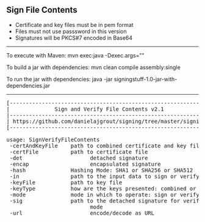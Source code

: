 Sign File Contents
------------------
* Certificate and key files must be in pem format
* Files must not use passsword in this version
* Signatures will be PKCS#7 encoded in Base64

---
To execute with Maven: mvn exec:java -Dexec.args="<parameters>"

To build a jar with dependencies: mvn clean compile assembly:single

To run the jar with dependencies: java -jar signingstuff-1.0-jar-with-dependencies.jar 

---

<pre>
[-------------------------------------------------------------------]
|              Sign and Verify File Contents v2.1                   |
|-------------------------------------------------------------------|
| https://github.com/danielajgrout/signing/tree/master/signingstuff |
[-------------------------------------------------------------------]

usage: SignVerifyFileContents
 -certAndKeyFile <path>   path to combined certificate and key file
 -certFile <path>         path to certificate file
 -det                     detached signature
 -encap                   encapsulated signature
 -hash <mode>             Hashing Mode: SHA1 or SHA256 or SHA512
 -in <path>               path to the input data to sign or verify
 -keyFile <path>          path to key file
 -keyType <mode>          how are the keys presented: combined or separate
 -mode <mode>             mode in which to operate: sign or verify
 -sig <path>              path to the detached signature for verification
                          mode
 -url                     encode/decode as URL
</pre>
